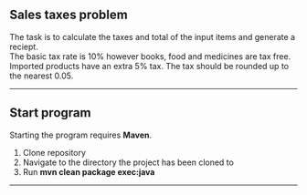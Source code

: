 ## **Sales taxes problem**

The task is to calculate the taxes and total of the input items and generate a reciept.  
The basic tax rate is 10% however books, food and medicines are tax free.
Imported products have an extra 5% tax.
The tax should be rounded up to the nearest 0.05.

---

## Start program

Starting the program requires **Maven**.

1. Clone repository
2. Navigate to the directory the project has been cloned to
3. Run **mvn clean package exec:java**

---
